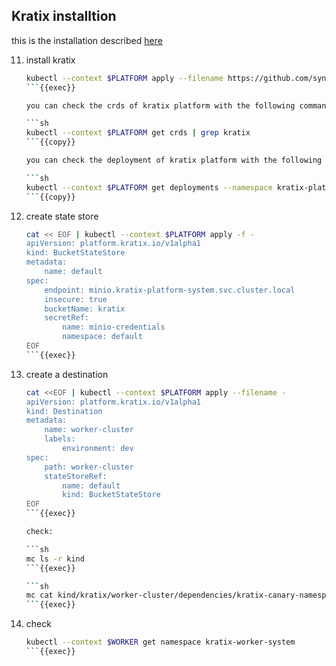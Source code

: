 ## Kratix installtion 

this is the installation described [here](https://docs.kratix.io/workshop/installing-kratix)

11. install kratix 

    ```sh
    kubectl --context $PLATFORM apply --filename https://github.com/syntasso/kratix/releases/latest/download/kratix.yaml
    ```{{exec}}

    you can check the crds of kratix platform with the following command: 

    ```sh
    kubectl --context $PLATFORM get crds | grep kratix
    ```{{copy}}

    you can check the deployment of kratix platform with the following command: 

    ```sh
    kubectl --context $PLATFORM get deployments --namespace kratix-platform-system
    ```{{copy}}

12. create state store 

    ```sh
    cat << EOF | kubectl --context $PLATFORM apply -f -
    apiVersion: platform.kratix.io/v1alpha1
    kind: BucketStateStore
    metadata:
        name: default
    spec:
        endpoint: minio.kratix-platform-system.svc.cluster.local
        insecure: true
        bucketName: kratix
        secretRef:
            name: minio-credentials
            namespace: default
    EOF
    ```{{exec}}

13. create a destination

    ```sh
    cat <<EOF | kubectl --context $PLATFORM apply --filename -
    apiVersion: platform.kratix.io/v1alpha1
    kind: Destination
    metadata:
        name: worker-cluster
        labels:
            environment: dev
    spec:
        path: worker-cluster
        stateStoreRef:
            name: default
            kind: BucketStateStore
    EOF
    ```{{exec}}

    check: 

    ```sh
    mc ls -r kind
    ```{{exec}}

    ```sh
    mc cat kind/kratix/worker-cluster/dependencies/kratix-canary-namespace.yaml
    ```{{exec}}

14. check

    ```sh
    kubectl --context $WORKER get namespace kratix-worker-system
    ```{{exec}}